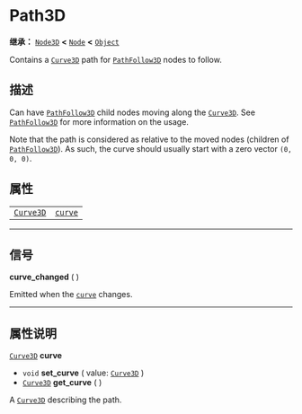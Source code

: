 <!-- ⚠ 请勿编辑本文件 ⚠ -->
<!-- 本文档使用脚本从 WeDot 引擎源码仓库生成。 -->
<!-- 生成脚本：https://github.com/WeDot-Engine/WeDot/tree/4.3/doc/tools/make_md.py； -->
<!-- 原文件：https://github.com/WeDot-Engine/WeDot/tree/4.3/doc/classes/Path3D.xml。 -->

<div id="_class_path3d"></div>

# Path3D

**继承：** [`Node3D`](class_node3d.md) **<** [`Node`](class_node.md) **<** [`Object`](class_object.md)

Contains a [`Curve3D`](class_curve3d.md) path for [`PathFollow3D`](class_pathfollow3d.md) nodes to follow.

## 描述

Can have [`PathFollow3D`](class_pathfollow3d.md) child nodes moving along the [`Curve3D`](class_curve3d.md). See [`PathFollow3D`](class_pathfollow3d.md) for more information on the usage.

Note that the path is considered as relative to the moved nodes (children of [`PathFollow3D`](class_pathfollow3d.md)). As such, the curve should usually start with a zero vector `(0, 0, 0)`.

## 属性

|||
|:-:|:--|
| [`Curve3D`](class_curve3d.md) | [`curve`](class_path3d.md#class_path3d_property_curve) |

<!-- rst-class:: classref-section-separator -->

---

## 信号

<div id="_class_class_path3d_signal_curve_changed"></div>

**curve_changed** ( ) <div id="class_path3d_signal_curve_changed"></div>

Emitted when the [`curve`](class_path3d.md#class_path3d_property_curve) changes.

<!-- rst-class:: classref-section-separator -->

---

## 属性说明

<div id="_class_path3d_property_curve"></div>

[`Curve3D`](class_curve3d.md) **curve** <div id="class_path3d_property_curve"></div>

- `void` **set_curve** ( value: [`Curve3D`](class_curve3d.md) )
- [`Curve3D`](class_curve3d.md) **get_curve** ( )

A [`Curve3D`](class_curve3d.md) describing the path.

[^virtual]: 本方法通常需要用户覆盖才能生效。
[^const]: 本方法无副作用，不会修改该实例的任何成员变量。
[^vararg]: 本方法除了能接受在此处描述的参数外，还能够继续接受任意数量的参数。
[^constructor]: 本方法用于构造某个类型。
[^static]: 调用本方法无需实例，可直接使用类名进行调用。
[^operator]: 本方法描述的是使用本类型作为左操作数的有效运算符。
[^bitfield]: 这个值是由下列位标志构成位掩码的整数。
[^void]: 无返回值。

